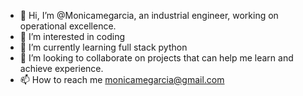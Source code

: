 - 👋 Hi, I’m @Monicamegarcia, an industrial engineer, working on operational excellence.
- 👀 I’m interested in coding
- 🌱 I’m currently learning full stack python
- 💞️ I’m looking to collaborate on projects that can help me learn and achieve experience.
- 📫 How to reach me monicamegarcia@gmail.com

<!---
Monicamegarcia/Monicamegarcia is a ✨ special ✨ repository because its `README.md` (this file) appears on your GitHub profile.
You can click the Preview link to take a look at your changes.
--->
